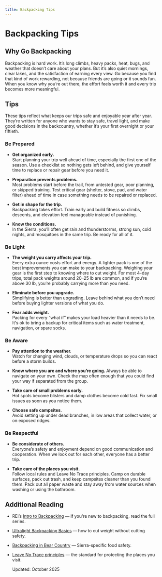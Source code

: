 ```yaml
---
title: Backpacking Tips
---
```

# Backpacking Tips

## Why Go Backpacking

Backpacking is hard work. It’s long climbs, heavy packs, heat, bugs, and weather that doesn’t care about your plans. But it’s also quiet mornings, clear lakes, and the satisfaction of earning every view. Go because you find that kind of work rewarding, not because friends are going or it sounds fun. When you know why you’re out there, the effort feels worth it and every trip becomes more meaningful.

## Tips

These tips reflect what keeps our trips safe and enjoyable year after year. They’re written for anyone who wants to stay safe, travel light, and make good decisions in the backcountry, whether it’s your first overnight or your fiftieth.

### Be Prepared

- **Get organized early.**  
  Start planning your trip well ahead of time, especially the first one of the season. Use a checklist so nothing gets left behind, and give yourself time to replace or repair gear before you need it.

- **Preparation prevents problems.**  
  Most problems start before the trail, from untested gear, poor planning, or skipped training. Test critical gear (shelter, stove, pad, and water filter) ahead of time in case something needs to be repaired or replaced.

- **Get in shape for the trip.**  
  Backpacking takes effort. Train early and build fitness so climbs, descents, and elevation feel manageable instead of punishing.  

- **Know the conditions.**  
  In the Sierra, you’ll often get rain and thunderstorms, strong sun, cold nights, and mosquitoes in the same trip. Be ready for all of it.

### Be Light

- **The weight you carry affects your trip.**  
  Every extra ounce costs effort and energy. A lighter pack is one of the best improvements you can make to your backpacking. Weighing your gear is the first step to knowing where to cut weight. For most 4-day trips, total pack weights around 20–25 lb are common, and if you’re above 30 lb, you’re probably carrying more than you need.

- **Eliminate before you upgrade.**  
  Simplifying is better than upgrading. Leave behind what you don’t need before buying lighter versions of what you do. 

- **Fear adds weight.**  
  Packing for every “what if” makes your load heavier than it needs to be. It's ok to bring a backup for critical items such as water treatment, navigation, or spare socks.  

### Be Aware

- **Pay attention to the weather.**  
  Watch for changing wind, clouds, or temperature drops so you can react before a storm builds.

- **Know where you are and where you’re going.**
  Always be able to navigate on your own. Check the map often enough that you could find your way if separated from the group.

- **Take care of small problems early.**  
  Hot spots become blisters and damp clothes become cold fast. Fix small issues as soon as you notice them.

- **Choose safe campsites.**  
  Avoid setting up under dead branches, in low areas that collect water, or on exposed ridges. 

### Be Respectful

- **Be considerate of others.**  
  Everyone’s safety and enjoyment depend on good communication and cooperation. When we look out for each other, everyone has a better trip.

- **Take care of the places you visit.**  
  Follow local rules and Leave No Trace principles. Camp on durable surfaces, pack out trash, and keep campsites cleaner than you found them. Pack out all paper waste and stay away from water sources when washing or using the bathroom.

## Additional Reading 
- REI’s [Intro to Backpacking](https://www.rei.com/learn/series/intro-to-backpacking) — if you're new to backpacking, read the full series.
- [Ultralight Backpacking Basics](https://www.rei.com/learn/expert-advice/ultralight-backpacking.html) — how to cut weight without cutting safety.
- [Backpacking in Bear Country](https://www.rei.com/learn/expert-advice/backpacking-in-bear-country.html) — Sierra-specific food safety.
- [Leave No Trace principles](https://lnt.org/why/7-principles/) — the standard for protecting the places you visit.





  Updated: October 2025